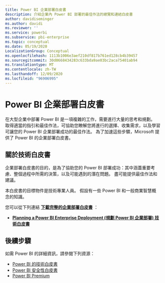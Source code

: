 ```yaml
---
title: Power BI 企業部署白皮書
description: 介紹企業內 Power BI 部署的最佳作法的總覽和連結白皮書
author: davidiseminger
ms.author: davidi
ms.reviewer: ''
ms.service: powerbi
ms.subservice: pbi-enterprise
ms.topic: conceptual
ms.date: 05/19/2020
LocalizationGroup: Conceptual
ms.openlocfilehash: 1113b1006e3aef210df817b761ed128cb4b39457
ms.sourcegitcommit: 30d0668434283c633bda9ae03bc2aca75401ab94
ms.translationtype: MT
ms.contentlocale: zh-TW
ms.lasthandoff: 12/09/2020
ms.locfileid: "96906995"
---
```

# <a name="power-bi-enterprise-deployment-whitepaper"></a>Power BI 企業部署白皮書

在大型企業中部署 Power BI 是一項複雜的工作，需要進行大量的思考和規劃。 取得適當的指引和最佳作法，可協助您瞭解您將進行的選擇、收集需求，以及學習可讓您的 Power BI 企業部署成功的最佳作法。 為了加速這些步驟，Microsoft 提供了 Power BI 的企業部署白皮書。

## <a name="about-the-whitepaper"></a>關於技術白皮書
企業部署白皮書的目的，是為了協助您的 Power BI 部署成功：其中涵蓋重要考慮、整個過程中所需的決策，以及可能遇到的潛在問題。 盡可能提供最佳作法和建議。

本白皮書的目標物件是技術專業人員。 假設有一些 Power BI 和一般商業智慧概念的知識。

您可以從下列連結 [**下載完整的企業部署白皮書**](https://aka.ms/PBIEnterpriseDeploymentWP) ： 

* [**Planning a Power BI Enterprise Deployment (規劃 Power BI 企業部署) 技術白皮書**](https://aka.ms/PBIEnterpriseDeploymentWP)

## <a name="next-steps"></a>後續步驟

如需 Power BI 的詳細資訊，請參閱下列資源：

- [Power BI 的技術白皮書](whitepapers.md)
- [Power BI 安全性白皮書](whitepaper-powerbi-security.md)
- [Power BI Premium](https://aka.ms/pbipremiumwhitepaper)

